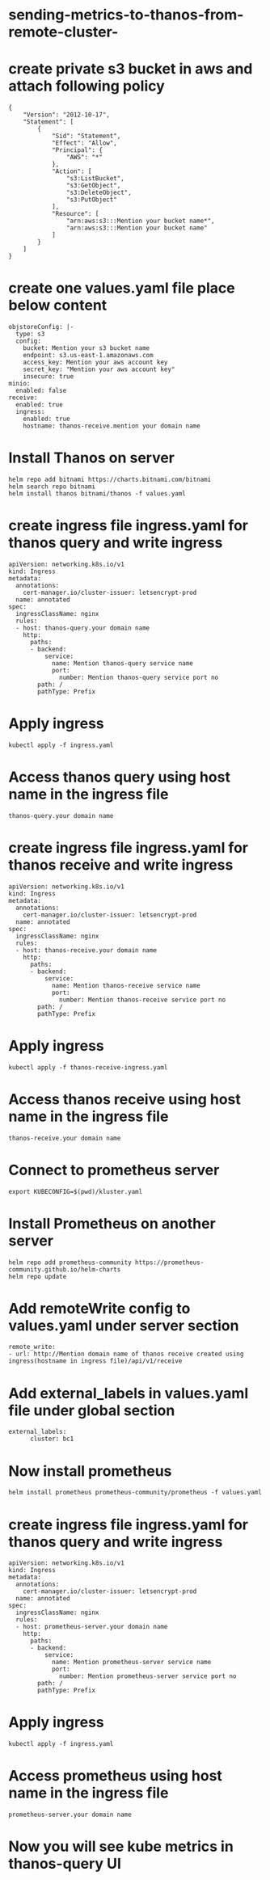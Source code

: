 # sending-metrics-to-thanos-from-remote-cluster-

# create private s3 bucket in aws and attach following policy
```
{
    "Version": "2012-10-17",
    "Statement": [
        {
            "Sid": "Statement",
            "Effect": "Allow",
            "Principal": {
                "AWS": "*"
            },
            "Action": [
                "s3:ListBucket",
                "s3:GetObject",
                "s3:DeleteObject",
                "s3:PutObject"
            ],
            "Resource": [
                "arn:aws:s3:::Mention your bucket name*",
                "arn:aws:s3:::Mention your bucket name"
            ]
        }
    ]
}
```

# create one values.yaml file place below content
```
objstoreConfig: |-
  type: s3
  config:
    bucket: Mention your s3 bucket name
    endpoint: s3.us-east-1.amazonaws.com
    access_key: Mention your aws account key
    secret_key: "Mention your aws account key"
    insecure: true 
minio:
  enabled: false
receive:
  enabled: true
  ingress:
    enabled: true
    hostname: thanos-receive.mention your domain name
```


# Install Thanos on server
```
helm repo add bitnami https://charts.bitnami.com/bitnami
helm search repo bitnami
helm install thanos bitnami/thanos -f values.yaml
```

# create ingress file ingress.yaml for thanos query and write ingress  
```
apiVersion: networking.k8s.io/v1
kind: Ingress
metadata:
  annotations:
    cert-manager.io/cluster-issuer: letsencrypt-prod
  name: annotated
spec:
  ingressClassName: nginx
  rules:
  - host: thanos-query.your domain name
    http:
      paths:
      - backend:
          service:
            name: Mention thanos-query service name
            port:
              number: Mention thanos-query service port no
        path: /
        pathType: Prefix
```
# Apply ingress 
```
kubectl apply -f ingress.yaml
```

# Access thanos query using host name in the ingress file
```
thanos-query.your domain name
```
# create ingress file ingress.yaml for thanos receive and write ingress  
```
apiVersion: networking.k8s.io/v1
kind: Ingress
metadata:
  annotations:
    cert-manager.io/cluster-issuer: letsencrypt-prod
  name: annotated
spec:
  ingressClassName: nginx
  rules:
  - host: thanos-receive.your domain name
    http:
      paths:
      - backend:
          service:
            name: Mention thanos-receive service name
            port:
              number: Mention thanos-receive service port no
        path: /
        pathType: Prefix
```
# Apply ingress 
```
kubectl apply -f thanos-receive-ingress.yaml
```

# Access thanos receive using host name in the ingress file
```
thanos-receive.your domain name
```
# Connect to prometheus server 
```
export KUBECONFIG=$(pwd)/kluster.yaml
```
# Install Prometheus on another server
```
helm repo add prometheus-community https://prometheus-community.github.io/helm-charts
helm repo update
```
# Add remoteWrite config to values.yaml under server section
```
remote_write:
- url: http://Mention domain name of thanos receive created using ingress(hostname in ingress file)/api/v1/receive
```
# Add external_labels in values.yaml file under global section
```
external_labels:
      cluster: bc1
```
# Now install prometheus
```
helm install prometheus prometheus-community/prometheus -f values.yaml
```
# create ingress file ingress.yaml for thanos query and write ingress  
```
apiVersion: networking.k8s.io/v1
kind: Ingress
metadata:
  annotations:
    cert-manager.io/cluster-issuer: letsencrypt-prod
  name: annotated
spec:
  ingressClassName: nginx
  rules:
  - host: prometheus-server.your domain name
    http:
      paths:
      - backend:
          service:
            name: Mention prometheus-server service name
            port:
              number: Mention prometheus-server service port no
        path: /
        pathType: Prefix
```
# Apply ingress 
```
kubectl apply -f ingress.yaml
```
# Access prometheus using host name in the ingress file
```
prometheus-server.your domain name
```
# Now you will see kube metrics in thanos-query UI
